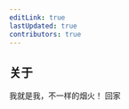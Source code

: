 ```yaml
---
editLink: true
lastUpdated: true
contributors: true
---
```

## 关于
我就是我，不一样的烟火！
<router-link to="/">回家</router-link>